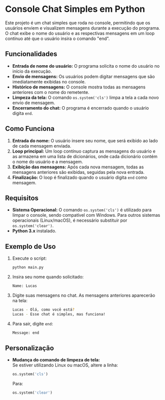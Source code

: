 # Console Chat Simples em Python

Este projeto é um chat simples que roda no console, permitindo que os usuários enviem e visualizem mensagens durante a execução do programa. O chat exibe o nome do usuário e as respectivas mensagens em um loop contínuo até que o usuário insira o comando "end".

## Funcionalidades

- **Entrada de nome do usuário:** O programa solicita o nome do usuário no início da execução.
- **Envio de mensagens:** Os usuários podem digitar mensagens que são imediatamente exibidas no console.
- **Histórico de mensagens:** O console mostra todas as mensagens anteriores com o nome do remetente.
- **Limpeza da tela:** O comando `os.system('cls')` limpa a tela a cada novo envio de mensagem.
- **Encerramento do chat:** O programa é encerrado quando o usuário digita `end`.

## Como Funciona

1. **Entrada do nome:** O usuário insere seu nome, que será exibido ao lado de cada mensagem enviada.
2. **Loop principal:** Um loop contínuo captura as mensagens do usuário e as armazena em uma lista de dicionários, onde cada dicionário contém o nome do usuário e a mensagem.
3. **Exibição das mensagens:** Após cada nova mensagem, todas as mensagens anteriores são exibidas, seguidas pela nova entrada.
4. **Finalização:** O loop é finalizado quando o usuário digita `end` como mensagem.

## Requisitos

- **Sistema Operacional:** O comando `os.system('cls')` é utilizado para limpar o console, sendo compatível com Windows. Para outros sistemas operacionais (Linux/macOS), é necessário substituir por `os.system('clear')`.
- **Python 3.x** instalado.

## Exemplo de Uso

1. Execute o script:

    ```bash
    python main.py
    ```

2. Insira seu nome quando solicitado:

    ```bash
    Name: Lucas
    ```

3. Digite suas mensagens no chat. As mensagens anteriores aparecerão na tela:

    ```bash
    Lucas - Olá, como você está?
    Lucas - Esse chat é simples, mas funciona!
    ```

4. Para sair, digite `end`:

    ```bash
    Message: end
    ```

## Personalização

- **Mudança do comando de limpeza de tela:**  
   Se estiver utilizando Linux ou macOS, altere a linha:
   
    ```python
    os.system('cls')
    ```
   
   Para:
   
    ```python
    os.system('clear')
    ```


